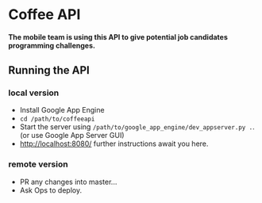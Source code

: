 Coffee API
==========

#### The mobile team is using this API to give potential job candidates programming challenges.

Running the API
---------------
### local version
 * Install Google App Engine
 * `cd /path/to/coffeeapi`
 * Start the server using `/path/to/google_app_engine/dev_appserver.py .`. (or use Google App Server GUI)
 * <http://localhost:8080/> further instructions await you here.
 
### remote version
 * PR any changes into master...
 * Ask Ops to deploy.